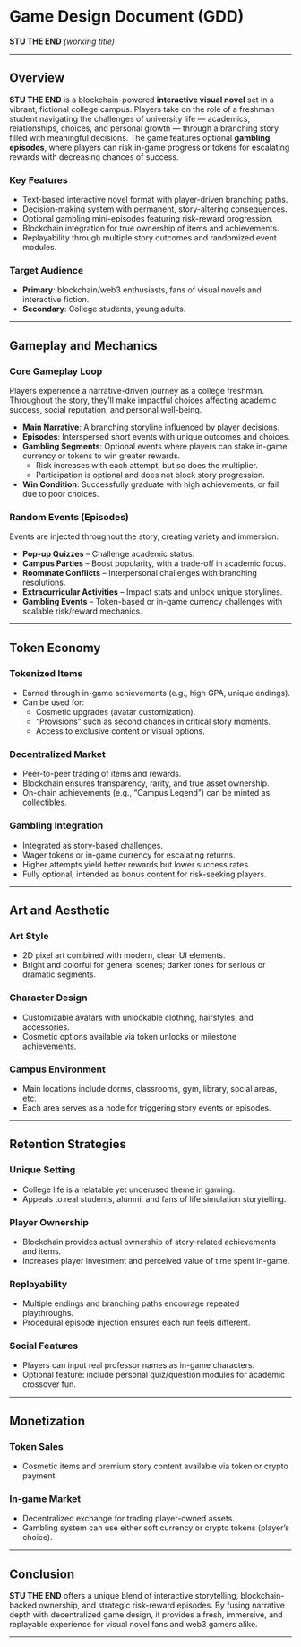 # Game Design Document (GDD)

**STU THE END** *(working title)*

---

## Overview

**STU THE END** is a blockchain-powered **interactive visual novel** set in a vibrant, fictional college campus. Players take on the role of a freshman student navigating the challenges of university life — academics, relationships, choices, and personal growth — through a branching story filled with meaningful decisions. The game features optional **gambling episodes**, where players can risk in-game progress or tokens for escalating rewards with decreasing chances of success.

### Key Features
- Text-based interactive novel format with player-driven branching paths.
- Decision-making system with permanent, story-altering consequences.
- Optional gambling mini-episodes featuring risk-reward progression.
- Blockchain integration for true ownership of items and achievements.
- Replayability through multiple story outcomes and randomized event modules.

### Target Audience
- **Primary**: blockchain/web3 enthusiasts, fans of visual novels and interactive fiction.
- **Secondary**: College students, young adults.

---

## Gameplay and Mechanics

### Core Gameplay Loop
Players experience a narrative-driven journey as a college freshman. Throughout the story, they’ll make impactful choices affecting academic success, social reputation, and personal well-being.

- **Main Narrative**: A branching storyline influenced by player decisions.
- **Episodes**: Interspersed short events with unique outcomes and choices.
- **Gambling Segments**: Optional events where players can stake in-game currency or tokens to win greater rewards.
  - Risk increases with each attempt, but so does the multiplier.
  - Participation is optional and does not block story progression.
- **Win Condition**: Successfully graduate with high achievements, or fail due to poor choices.

### Random Events (Episodes)
Events are injected throughout the story, creating variety and immersion:
- **Pop-up Quizzes** – Challenge academic status.
- **Campus Parties** – Boost popularity, with a trade-off in academic focus.
- **Roommate Conflicts** – Interpersonal challenges with branching resolutions.
- **Extracurricular Activities** – Impact stats and unlock unique storylines.
- **Gambling Events** – Token-based or in-game currency challenges with scalable risk/reward mechanics.

---

## Token Economy

### Tokenized Items
- Earned through in-game achievements (e.g., high GPA, unique endings).
- Can be used for:
  - Cosmetic upgrades (avatar customization).
  - “Provisions” such as second chances in critical story moments.
  - Access to exclusive content or visual options.

### Decentralized Market
- Peer-to-peer trading of items and rewards.
- Blockchain ensures transparency, rarity, and true asset ownership.
- On-chain achievements (e.g., “Campus Legend”) can be minted as collectibles.

### Gambling Integration
- Integrated as story-based challenges.
- Wager tokens or in-game currency for escalating returns.
- Higher attempts yield better rewards but lower success rates.
- Fully optional; intended as bonus content for risk-seeking players.

---

## Art and Aesthetic

### Art Style
- 2D pixel art combined with modern, clean UI elements.
- Bright and colorful for general scenes; darker tones for serious or dramatic segments.

### Character Design
- Customizable avatars with unlockable clothing, hairstyles, and accessories.
- Cosmetic options available via token unlocks or milestone achievements.

### Campus Environment
- Main locations include dorms, classrooms, gym, library, social areas, etc.
- Each area serves as a node for triggering story events or episodes.

---

## Retention Strategies

### Unique Setting
- College life is a relatable yet underused theme in gaming.
- Appeals to real students, alumni, and fans of life simulation storytelling.

### Player Ownership
- Blockchain provides actual ownership of story-related achievements and items.
- Increases player investment and perceived value of time spent in-game.

### Replayability
- Multiple endings and branching paths encourage repeated playthroughs.
- Procedural episode injection ensures each run feels different.

### Social Features
- Players can input real professor names as in-game characters.
- Optional feature: include personal quiz/question modules for academic crossover fun.

---

## Monetization

### Token Sales
- Cosmetic items and premium story content available via token or crypto payment.

### In-game Market
- Decentralized exchange for trading player-owned assets.
- Gambling system can use either soft currency or crypto tokens (player’s choice).

---

## Conclusion

**STU THE END** offers a unique blend of interactive storytelling, blockchain-backed ownership, and strategic risk-reward episodes. By fusing narrative depth with decentralized game design, it provides a fresh, immersive, and replayable experience for visual novel fans and web3 gamers alike.

---
